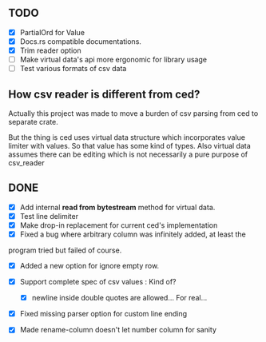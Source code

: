 ## TODO

* [x] PartialOrd for Value
* [x] Docs.rs compatible documentations.
* [x] Trim reader option
* [ ] Make virtual data's api more ergonomic for library usage
* [ ] Test various formats of csv data

## How csv reader is different from ced?

Actually this project was made to move a burden of csv parsing from ced to
separate crate.

But the thing is ced uses virtual data structure which incorporates value
limiter with values. So that value has some kind of types. Also virtual data assumes there can be editing which is not necessarily a pure purpose of csv\_reader

## DONE

* [x] Add internal **read from bytestream** method for virtual data.
* [x] Test line delimiter
* [x] Make drop-in replacement for current ced's implementation
* [x] Fixed a bug where arbitrary column was infinitely added, at least the

program tried but failed of course.
* [x] Added a new option for ignore empty row.
* [x] Support complete spec of csv values : Kind of?
	* [x] newline inside double quotes are allowed... For real...
* [x] Fixed missing parser option for custom line ending
* [x] Made rename-column doesn't let number column for sanity

